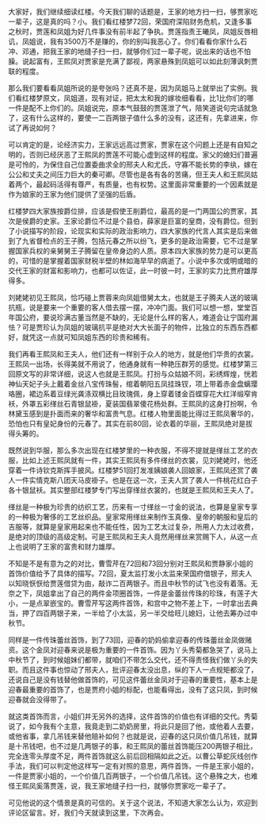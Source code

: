 
大家好，我们继续细读红楼。今天我们聊的话题是，王家的地方扫一扫，够贾家吃一辈子，这是真的吗？小。我们看红楼梦72回，荣国府深陷财务危机，又逢多事之秋时，贾莲和凤姐为好几件事没有前半起了争执。贾莲指责王曦凤，凤姐反唇相讥，凤姐说，我有3500万不是赚的，你的别叫我恶心了。你们看看你家什么石冲、邓通，把我王家的地缝子扫一扫，就够你们过一辈子呢，说出来的话也不怕臊。说起富有，王熙凤对贾家是充满了鄙视，两家悬殊到凤姐可以如此刻薄讽刺贾联的程度。

那么我们要看看凤姐所说的是夸张吗？还真不是，因为凤姐马上就举出了实例。我们看红楼梦原文，凤姐道，现有对证，把太太和我的嫁妆细看看，比1比你们的哪一件是配不上你们的。凤姐说完，原本气鼓鼓的贾莲泄了气，陪笑道说句完话就急了，这有什么这样的，要使一二百两银子值什么多的没有，这还有，先拿进来，你试了再说如何？

可以肯定的是，论经济实力，王家远远高过贾家，贾家在这个问题上还是有自知之明的，否则已经厌恶了王熙凤的贾莲不可能心虚到这样的程度。家父的媳妇们普遍是可怜的，为保住自己位置委曲求全的邢夫人和尤氏，守寡不能长势的李纨，嫁在公公和丈夫之间压力巨大的秦可卿。尽管也是各有各的苦痛，但王夫人和王熙凤姑着两个，最起码活得有尊严，有质量，也有权势。这里面非常重要的一个因素就是作为娘家的王家为他们提供了坚强的后盾。

红楼梦四大家族按爵位排，应该是假使王削爵位，最高的是一门两国公的贾家，其次是侯爵的史家。王家论爵位不过是个县伯，薛家是巨富的皇商，没有爵位。但到了小说描写的阶段，论现实和实际的政治影响力，四大家族的代言人其实是后来做到了九省督检点的王子腾，包括元春之所以纷飞，更多的是政治需要，它不过是掌握国家兵权的亲舅舅王子腾留在皇帝身边的人质。原本四大家族的势力是可以更高的，可惜的是掌握着国家财税半壁的林如海早早的病逝了。小说中多次或明或暗的交代王家的财富和影响力，也都可以佐证，此一时彼一时，王家的实力比贾府雄厚得多。

刘姥姥初见王熙凤，恰巧碰上贾蓉来向凤姐借舅太太，也就是王子腾夫人送的玻璃抗瓶，说是要来一个重要的客人借去摆一摆，冲冲门面。我们可以想一想，堂堂百年国公府，要说珍满古董当然是不缺的，无论是什么样的客人，难道会让宁国府漏怯？可是贾珍认为凤姐的玻璃抗平是绝对大大长面子的物件，比独立的东西东西都好，就凭这一点就可知凤姐东西的珍贵和稀有。

我们再看王熙凤和王夫人，他们还有一样别于众人的地方，就是他们华贵的衣裳。王熙凤一出场，长得美就不用说了，他通身就有一种艳压群芳的感觉。红楼梦第三回原文写的非常详细，说这人也就是王熙凤。打扮与众姑娘不同，彩绣辉煌，恍若神仙天妃子头上戴着金丝八宝传珠髻，绾着朝阳五凤挂珠钗，项上带着赤金盘螭璎珞圈，裙边系着豆绿光龚涤双横比目玫瑰佩，身上穿着镂金百蝶穿花大红洋缎窄肯袄，外罩五彩缂丝石青银鼠褂，夏装国翡翠傻花杨处群。王熙凤的这身打扮啊，令林黛玉感到是扑面而来的奢华和富贵气息。红楼人物里面能比得过王熙凤奢华的，恐怕也只有皇妃身份的元春了。其实在前80回，论衣着的华丽，王熙凤绝对是拔得头筹的。

既然说到华服，那么多次出现在红楼梦里的一种衣服，不得不提就是缂丝工艺的衣服，比如上述王熙凤就有一件，其实王熙凤有多件缂丝的衣裳，见刘姥姥时，他还穿着一件诗钦克斯挥手披风。红楼梦51回打发准姨娘袭人回娘家，王熙凤还赏了袭人一件实情克斯八团天马皮褂子。也是在这一次，王夫人赏了袭人一件桃花红白子各十银鼠袄。其实整部红楼梦专门写出穿缂丝衣裳的，也就是王熙凤和王夫人了。

缂丝是一种极为珍贵的纺织工艺，历来有一寸缂丝一寸金的说法，也算是皇家专享的一种极为奢侈的工艺丝织品。皇家常用缂丝来制作玉真像、皇帝的朝服和皇后的吉服等，就算是皇家用起来也不能任性，因为工艺太过复杂，所用人力太过收费，是绝对的顶级的高级定制。可是王熙凤和王夫人竟然用缂丝来赏赐下人，从这一点上也说明了王家的富贵和财力雄厚。

不知是不是有意为之的对比，曹雪芹在72回和73回分别对王熙凤和贾静家小姐的首饰价值给予了具体的描写。72回，夏太监打发小太监来荣国府借银子，邢夫人以知晓恹恹给贾莲借贷为由，敲诈二百两银子。而且中秋节的试飞也没有着落。无奈之下，凤姐拿出了自己的两件金项圈首饰，一件是金蕾丝传珠的珍珠，有莲子大小，一是点翠嵌宝的。曹雪芹写这两件首饰，和宫中之物不差上下，一时拿出去典当，押了四百两银子来，一半给了小太监，另一半交给旺儿媳妇，让他去筹办过中秋节。

同样是一件传珠蕾丝首饰，到了73回，迎春的奶妈偷拿迎春的传珠蕾丝金凤做赌资。这个金凤对迎春来说是极为重要的一件首饰。因为丫头秀菊都急哭了，说马上中秋节了，到时候姐妹们都带，就咱们不带怎么交代，还不得责怪我们做丫头的失职。而且这件事也惊动了邢夫人，批评迎春太没出息，纵的下人一点规矩都没了，还说自己是没有钱替他做首饰的，可见这件蕾丝金凤对于迎春的重要性，基本上是迎春最重要的首饰了，也是贾府小姐的标配，也能看得出，没有了这只凤，到时候迎春就会没得带了。

就这类首饰而言，小姐们并无另外的选择，这件首饰的价值也有详细的交代。秀菊说了，如今我有个主意，我竟走到二奶奶房里，将此只是回了他，或他着人去要，或他省事，拿几吊钱来替他赔补如何？也就是说，迎春的这只凤价值几吊钱，就算是十吊钱吧，也不过是几两银子的事，和王熙凤的蕾丝首饰能压200两银子相比，完全连零头厚度不足，两件首饰就这么前后回相隔如此之近。以曹公草蛇灰线创作手法，我们可以判定他这样写一定有对照的意思，两件首饰，一件是王家小姐的，一件是贾家小姐的，一个价值几百两银子，一个价值几吊钱。这个悬殊之大，也难怪王熙凤奚落贾莲，说，我王家地缝子扫一扫，就够你贾家吃一辈子了。

可见他说的这个情景是真的可信的。关于这个说法，不知道大家怎么认为，欢迎到评论区留言。好，我们今天就读到这里，下次再会。


